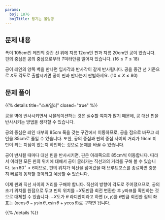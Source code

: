 ```yaml
---
params:
  boj: 1876
  bojTitle: 튕기는 볼링공
---
```


## 문제 내용

폭이 105cm인 레인의 중간 선 위에 지름 12cm인 핀과 지름 20cm인 공이 있습니다. 핀의 중심은 공의 중심으로부터 $T$미터만큼 떨어져 있습니다. ($16 \le T \le 18$)

공이 레인의 양쪽 벽을 만나면 입사각과 반사각이 같게 반사됩니다. 공을 중간 선 기준으로 $X$도 각도로 출발시키면 공이 핀과 만나는지 판별하세요. ($10 \le X \le 80$)

## 문제 풀이

{{% details title="스포일러" closed="true" %}}

공을 벽에 반사시키면서 시뮬레이션하는 것은 실수할 여지가 많기 때문에, 공 대신 핀을 반사시키는 방법을 생각할 수 있습니다.

공의 중심은 레인 내부의 85cm 폭을 갖는 구간에서 이동하므로, 공을 점으로 바꾸고 레인을 85cm로 줄일 수 있습니다. 또한, 공의 중심과 핀의 중심 사이의 거리가 16cm 미만이 되는 지점이 있는지 확인하는 것으로 문제를 바꿀 수 있습니다.

공이 반사될 때마다 대신 핀을 반사시키면, 핀은 아래쪽으로 85cm씩 이동합니다. 따라서 이러한 모든 핀의 위치에 대해서 공이 굴러가는 직선과의 거리를 구해 볼 수 있습니다.
$\tan 80^{\circ} < 6$이므로, 핀의 위치가 직선을 넘어갔을 때 브루트포스를 종료하면 충분히 빠르게 동작할 것이라고 예상할 수 있습니다.

이제 핀과 직선 사이의 거리를 구해야 합니다. 직선의 방향이 각도로 주어졌으므로, 공의 초기 위치를 원점으로 두고 핀의 위치를 $-X$도만큼 회전 변환한 후 $y$좌표를 확인하는 것으로 대체할 수 있습니다.
$-X$도가 $\theta$ 라디안이라고 하면 $(x, y)$를 $\theta$만큼 회전한 점의 좌표는 $(x \cos \theta - y \sin \theta, x \sin \theta + y \cos \theta)$로 구하면 됩니다.

{{% /details %}}

